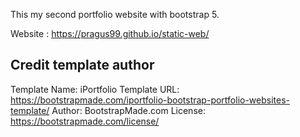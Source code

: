 This my second portfolio website with bootstrap 5.

Website : https://pragus99.github.io/static-web/


## Credit template author
Template Name: iPortfolio
Template URL: https://bootstrapmade.com/iportfolio-bootstrap-portfolio-websites-template/
Author: BootstrapMade.com
License: https://bootstrapmade.com/license/


